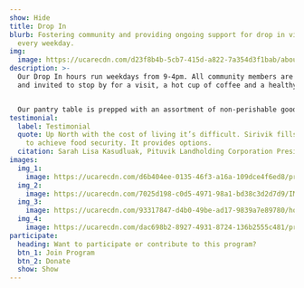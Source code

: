 ```yaml
---
show: Hide
title: Drop In
blurb: Fostering community and providing ongoing support for drop in visitors
  every weekday.
img:
  image: https://ucarecdn.com/d23f8b4b-5cb7-415d-a822-7a354d3f1bab/about_placeholder.jpg
description: >-
  Our Drop In hours run weekdays from 9-4pm. All community members are welcome
  and invited to stop by for a visit, a hot cup of coffee and a healthy snack.


  Our pantry table is prepped with an assortment of non-perishable goods available to all community members. We keep home cooked frozen meals, ingredients and country food on hand to share with community members who drop in hungry or in need of food support.
testimonial:
  label: Testimonial
  quote: Up North with the cost of living it’s difficult. Sirivik fills the gaps
    to achieve food security. It provides options.
  citation: Sarah Lisa Kasudluak, Pituvik Landholding Corporation President
images:
  img_1:
    image: https://ucarecdn.com/d6b404ee-0135-46f3-a16a-109dce4f6ed8/program_dropin_gallery_1.jpg
  img_2:
    image: https://ucarecdn.com/7025d198-c0d5-4971-98a1-bd38c3d2d7d9/IMG_7696.jpg
  img_3:
    image: https://ucarecdn.com/93317847-d4b0-49be-ad17-9839a7e89780/home_hero.jpg
  img_4:
    image: https://ucarecdn.com/dac698b2-8927-4931-8724-136b2555c481/programs_drop-in_gallery3.jpg
participate:
  heading: Want to participate or contribute to this program?
  btn_1: Join Program
  btn_2: Donate
  show: Show
---
```


